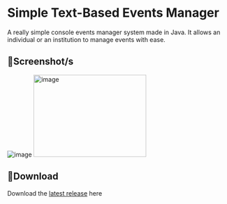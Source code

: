 # **Simple Text-Based Events Manager**
A really simple console events manager system made in Java. It allows an individual or an institution to manage events with ease.

## 📸**Screenshot/s**
![image](https://github.com/user-attachments/assets/5e91a249-02fb-43c8-b1ac-0de8fc85626a) <img width="258" height="188" alt="image" src="https://github.com/user-attachments/assets/876b5ed1-1356-451f-baa7-b62253e992cc" />


## 💾**Download**
Download the [latest release](https://github.com/moonlighthowling616/text-based-events-manager/releases/tag/v1.0-release) here

